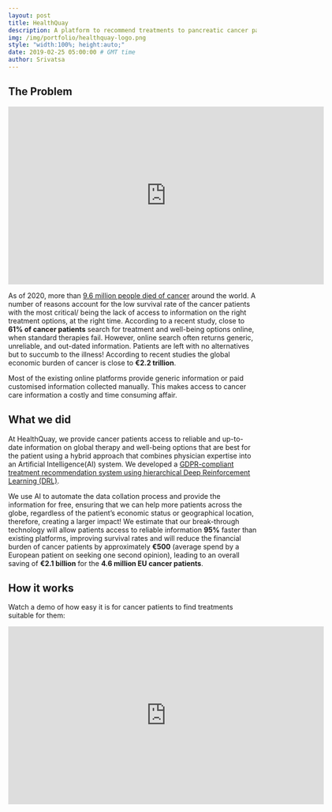 ```yaml
---
layout: post
title: HealthQuay
description: A platform to recommend treatments to pancreatic cancer patients
img: /img/portfolio/healthquay-logo.png
style: "width:100%; height:auto;"
date: 2019-02-25 05:00:00 # GMT time
author: Srivatsa
---
```


<h2>The Problem</h2>

<iframe src="https://drive.google.com/file/d/12OC3dJirBBMDgKu5xHpDrk2dh_9QWq5B/preview" width="640" height="360" frameBorder="0"></iframe>

As of 2020, more than <u>9.6 million people died of cancer</u> around the world.
A number of reasons account for the low survival rate of the cancer patients
with the most critical/ being the lack of access to information on the right
treatment options, at the right time. According to a recent study, close to
<b>61% of cancer patients</b> search for treatment and well-being options
online, when standard therapies fail. However, online search often returns
generic, unreliable, and out-dated information. Patients are left with no
alternatives but to succumb to the illness! According to recent studies the
global economic burden of cancer is close to <b>€2.2 trillion</b>. 

Most of the existing online platforms provide generic information or paid customised
information collected manually. This makes access to cancer care information a
costly and time consuming affair. 

<h2>What we did</h2>

At HealthQuay, we provide cancer patients access to reliable and up-to-date
information on global therapy and well-being options that are best for the
patient using a hybrid approach that combines physician expertise into an
Artificial Intelligence(AI) system. We developed a <u>GDPR-compliant treatment
recommendation system using hierarchical Deep Reinforcement Learning (DRL)</u>.

We use AI to automate the data collation process and provide the information for free, ensuring that we can help more patients across the globe, regardless of the patient’s economic status or geographical location, therefore, creating a larger impact! We estimate that our break-through technology will allow patients access to reliable information <b>95%</b> faster than existing platforms, improving survival rates and will reduce the financial burden of cancer patients by approximately <b>€500</b> (average spend by a European patient on seeking one second opinion), leading to an overall saving of <b>€2.1 billion</b> for the <b>4.6 million EU cancer patients</b>.

<h2>How it works</h2>

Watch a demo of how easy it is for cancer patients to find treatments suitable
for them:

<iframe src="https://drive.google.com/file/d/15Fpj0XrAmfUST89kIbVpR-yI1nNVh0mN/preview" width="640" height="360" frameBorder="0"></iframe>
